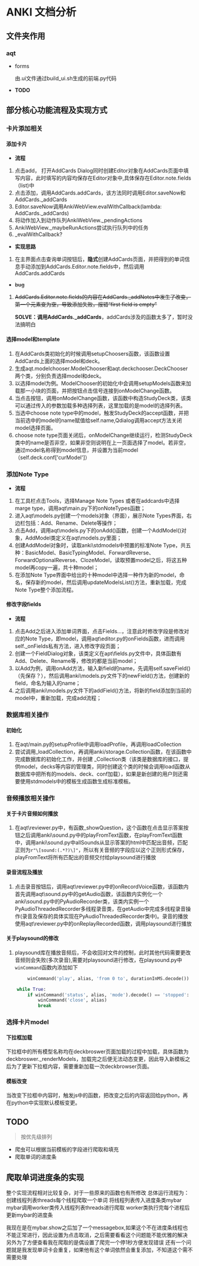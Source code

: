 # ANKI 文档分析
## 文件夹作用
### aqt
- forms 
  
    由.ui文件通过build_ui.sh生成的前端.py代码
    
- **TODO**

## 部分核心功能流程及实现方式
### 卡片添加相关

#### 添加卡片

- **流程**
1. 点击add， 打开AddCards Dialog同时创建Editor对象在AddCards页面中填写内容，此时填写的内容均保存在Editor对象中,具体保存在Editor.note.fields（list)中
2. 点击添加，调用AddCards.addCards，该方法同时调用Editor.saveNow和AddCards._addCards
3. Editor.saveNow调用AnkiWebView.evalWithCallback(lambda: AddCards._addCards)
4. 将动作加入到动作队列AnkiWebView._pendingActions
5. AnkiWebView._maybeRunActions尝试执行队列中的任务
6. _evalWithCallback?

- **实现思路**

1. 在主界面点击查询单词按钮后，**隐式**创建AddCards页面，并把得到的单词信息手动添加到AddCards.Editor.note.fields中，然后调用AddCards.addCards

- ~~bug~~

1. ~~AddCards.Editor.note.fields的内容在AddCards._addNotes中发生了改变，第一个元素变为空，导致添加失败，报错“first field is empty"~~

   **SOLVE：调用AddCards._addCards**，addCards涉及的函数太多了，暂时没法搞明白

#### 选择model和template

1. 在AddCards类初始化的时候调用setupChoosers函数，该函数设置AddCards上面的选择model和deck。
2. 生成aqt.modelchooser.ModelChooser和aqt.deckchooser.DeckChooser两个类，分别负责选择model和deck。
3. 以选择model为例。ModelChooser的初始化中会调用setupModels函数来加载那一小块的页面，并把按钮点击信号连接到onModelChange函数。
4. 当点击按钮，调用onModelChange函数，该函数中构造StudyDeck类，该类可以通过传入的参数加载多种选择列表，这里加载的是model的选择列表。
5. 当选中choose note type中的model，触发StudyDeck的accept函数，并把当前选中的model的name赋值给self.name,Qdialog调用accept方法关闭model选择页面。
6. choose note type页面关闭后，onModelChange继续运行，检测StudyDeck类中的name是否非空，如果非空则说明在上一页面选择了model。若非空，通过model名称得到model信息，并设置为当前model（self.deck.conf['curModel']）


### 添加Note Type

- **流程**
 1. 在工具栏点击Tools，选择Manage Note Types 或者在addcards中选择marge type，调用aqt\main.py下的onNoteTypes函数；
 2. 进入aqt\models.py创建一个models对象（界面），展示Note Types界面，右边栏包括：Add、Rename、Delete等操作；
 3. 点击Add，调用aqt\models.py下的onAdd()函数，创建一个AddModel()对象，AddModel类定义在aqt\models.py里面；
 4. 创建AddModel对象时，读取anki\stdmodels中预置的标准Note Type，共五种：BasicModel、BasicTypingModel、ForwardReverse、ForwardOptionalReverse、ClozeModel，读取预置model之后，将这五种model再copy一遍，共十种model；
 5. 在添加Note Type界面中给出的十种model中选择一种作为新的model，命名，保存新的model，然后调用updateModelsList()方法，重新加载，完成Note Type整个添加流程。

#### 修改字段fields
- **流程**
 1. 点击Add之后进入添加单词界面，点击Fields...，注意此时修改字段是修改对应的Note Type，即model，调用aqt\editor.py的onFields函数，进而调用self._onFields私有方法，进入修改字段页面；
 2. 创建一个FieldDialog对象，该类定义在apt\fields.py文件中，具体函数有Add、Delete、Rename等，修改的都是当前model；
 3. 以Add为例，调用onAdd方法，输入新field的name，先调用self.saveField()（先保存？），然后调用anki\models.py文件下的newField()方法，创建新的field，命名为输入的name；
 4. 之后调用anki\models.py文件下的addField()方法，将新的field添加到当前的model中，重新加载，完成add流程；

### 数据库相关操作

#### 初始化

1. 在aqt/main.py的setupProfile中调用loadProfile，再调用loadCollection
2. 尝试调用_loadCollection，再调用anki/storage.Collection函数，在该函数中完成数据库的初始化工作，并创建 _Collection类（该类是数据库的接口，提供model，decks等内容的管理类，同时创建这个类的时候会调用load函数从数据库中把所有的models、deck、conf加载），如果是新创建的用户则还需要使用stdmodels中的模板生成函数生成标准模板。

### 音频播放相关操作

#### 关于卡片音频如何播放

1. 在aqt\reviewer.py中，有函数_showQuestion，这个函数在点击显示答案按钮之后调用anki\sound.py中的playFromText函数，在playFromText函数中，调用anki\sound.py中allSounds从显示答案的html中匹配出音频，匹配正则为`r"\[sound:(.*?)\]"`，所以有关音频的字段应以这个正则形式保存，playFromText将所有匹配出的音频交付给playsound进行播放

#### 录音流程及播放

1. 点击录音按钮后，调用aqt\reviewer.py中的onRecordVoice函数，该函数内首先调用aqt\sound.py中的getAudio函数，该函数内实例化一个anki\sound.py中的PyAudioRecorder类，该类内实例一个PyAudioThreadedRecorder多线程录音类，在getAudio中完成多线程录音操作(录音及保存的具体实现在PyAudioThreadedRecorder类中)。录音的播放使用aqt\reviewer.py中的onReplayRecorded函数，调用playsound进行播放

#### 关于playsound的修改

1. playsound库在播放音频后，不会收回对文件的控制，此时其他代码需要更改音频则会失败(多次录音),需要对playsound进行修改，在playsound.py中`winCommand`函数内添加如下

```python
        winCommand('play', alias, 'from 0 to', durationInMS.decode())

    while True:
        if winCommand('status', alias, 'mode').decode() == 'stopped':
            winCommand('close', alias)
            break
```

### 选择卡片model

#### 下拉框加载

​	下拉框中的所有模型名称均在deckbroswer页面加载的过程中加载，具体函数为deckbroswer._renderModels，加载完之后便无法动态变更，因此导入新模板之后为了更新下拉框内容，需要重新加载一次deckbrowser页面。

#### 模板改变

​	当改变下拉框中内容时，触发js中的函数，把改变之后的内容返回给python，再在python中实现默认模板变更。

## TODO

> 按优先级排列

- 爬虫可以根据当前模板的字段进行爬取和填充
- 爬取单词的进度条

## 爬取单词进度条的实现
整个实现流程相对比较复杂，对于一些原来的函数也有所修改
总体运行流程为：
创建线程列表threads每个线程爬取一个单词
将线程列表传入进度条类mybar
mybar调用worker类传入线程列表threads进行爬取
worker类执行完每个进程后更新mybar的进度条

我现在是在mybar.show之后加了一个messagebox,如果这个不在进度条线程也不能正常进行，因此设置为点击取消，之后需要看看这个问题能不能优雅的解决
另外为了方便查看我在爬取的是偶设置了爬完一个停1秒方便发现错误
还有一个问题就是我发现单词卡会重复，如果他有这个单词依然会重复添加，不知道这个需不需要处理


